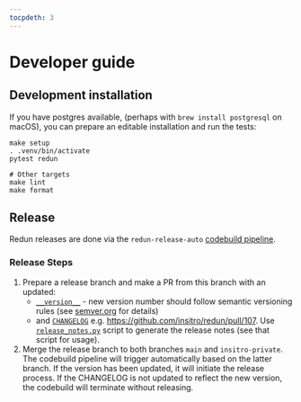 ```yaml
---
tocpdeth: 3
---
```


# Developer guide

## Development installation

If you have postgres available, (perhaps with `brew install postgresql` on macOS), you can prepare
an editable installation and run the tests:
```shell
make setup
. .venv/bin/activate
pytest redun

# Other targets
make lint
make format
```

## Release

Redun releases are done via the `redun-release-auto` [codebuild pipeline](https://us-west-2.console.aws.amazon.com/codesuite/codebuild/projects/redun-release-auto/).

### Release Steps

1. Prepare a release branch and make a PR from this branch with an updated:
   - [`__version__`](https://github.com/insitro/redun/blob/0cd06c8147700f67b777b5a43a6d3e3925274bff/redun/__init__.py#L21) - new version number should follow semantic versioning rules (see [semver.org](https://semver.org/) for details)
   - and [`CHANGELOG`](https://github.com/insitro/redun/blob/main/docs/source/CHANGELOG.md) e.g. https://github.com/insitro/redun/pull/107. Use [`release_notes.py`](docs/release_notes.py) script to generate the release notes (see that script for usage).
2. Merge the release branch to both branches `main` and `insitro-private`. The codebuild pipeline will trigger automatically based on the latter branch. If the version has been updated, it will initiate the release process. If the CHANGELOG is not updated to reflect the new version, the codebuild will terminate without releasing.
